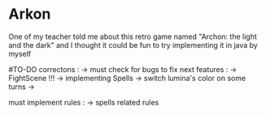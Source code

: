 # Arkon
One of my teacher told me about this retro game named "Archon: the light and the dark" and I thought it could be fun to try implementing it in java by myself

#TO-DO 
correctons :
	-> must check for bugs to fix
next features : 
	-> FightScene !!!
	-> implementing Spells
	-> switch lumina's color on some turns
	->
	
must implement rules : 
	-> spells related rules 
